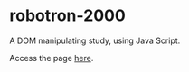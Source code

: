 # robotron-2000
A DOM manipulating study, using Java Script.

Access the page [here](https://hellmore.github.io/robotron-2000/).
